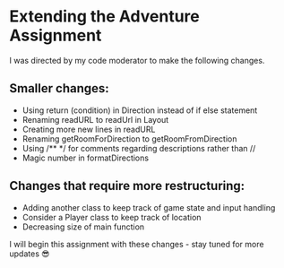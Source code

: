 # Extending the Adventure Assignment

I was directed by my code moderator to make the following changes.

## Smaller changes:
* Using return (condition) in Direction instead of if else statement
* Renaming readURL to readUrl in Layout
* Creating more new lines in readURL
* Renaming getRoomForDirection to getRoomFromDirection
* Using /** */ for comments regarding descriptions rather than //
* Magic number in formatDirections

## Changes that require more restructuring:
* Adding another class to keep track of game state and input handling
* Consider a Player class to keep track of location
* Decreasing size of main function

I will begin this assignment with these changes - stay tuned for more updates :sunglasses:
